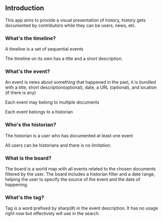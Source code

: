 ## Introduction

This app aims to provide a visual presentation of history, history gets documented by contributors while they can be users, news, etc.


### What's the timeline?

A timeline is a set of sequential events
  
The timeline on its own has a title and a short description. 

### What's the event?

An event is news about something that happened in the past, it is bundled with a title, short description(optional), date, a URL (optional), and location (if there is any)
  
Each event may belong to multiple documents

Each event belongs to a historian

### Who's the historian?

The historian is a user who has documented at least one event

All users can be historians and there is no limitation.

### What is the board?

The board is a world map with all events related to the chosen documents filtered by the user.
The board includes a historian filter and a date range, helping the user to specify the source of the event and the date of happening.

### What's the tag?

Tag is a word prefixed by sharp(#) in the event description. It has no usage right now but effectively will use in the search.
 
  

